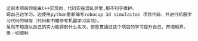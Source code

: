 	之前本项目的是由C++实现的，代码实在混乱异常,极不利于维护。
	现自己边学习，边使用python重新编写robocup 3d simulaiton 项目代码，并进行机器学习代码的编写（代码和书籍参考机器学习实战）。
	虽然不知道以自己的实力能得到什么名次，但愿意通过这个项目的学习提升自己，开阔眼界。
	愿一切顺利
